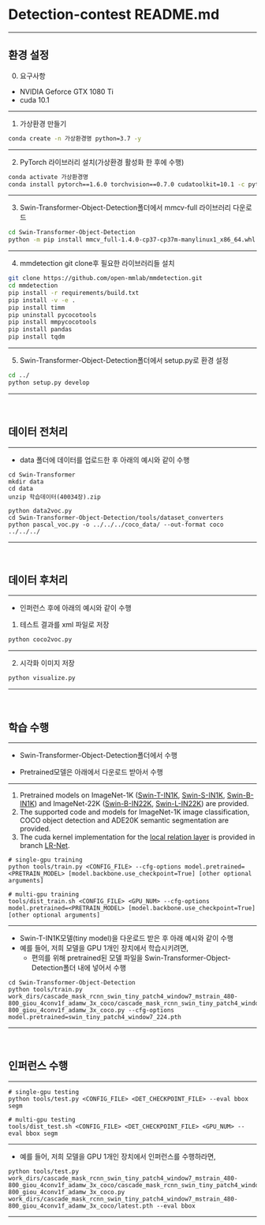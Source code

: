 # Detection-contest README.md
-----

## 환경 설정  
 0. 요구사항
  - NVIDIA Geforce GTX 1080 Ti
  - cuda 10.1
 ----- 
  
 1. 가상환경 만들기
 ```bash
 conda create -n 가상환경명 python=3.7 -y
 ```
 -----

 2. PyTorch 라이브러리 설치(가상환경 활성화 한 후에 수행)
 ```bash
 conda activate 가상환경명
 conda install pytorch==1.6.0 torchvision==0.7.0 cudatoolkit=10.1 -c pytorch -y
 ```
 -----

 3. Swin-Transformer-Object-Detection폴더에서 mmcv-full 라이브러리 다운로드
 ```bash
 cd Swin-Transformer-Object-Detection
 python -m pip install mmcv_full-1.4.0-cp37-cp37m-manylinux1_x86_64.whl
 ```
 -----
  
 4. mmdetection git clone후 필요한 라이브러리들 설치
 ```bash
 git clone https://github.com/open-mmlab/mmdetection.git
 cd mmdetection
 pip install -r requirements/build.txt
 pip install -v -e .
 pip install timm
 pip uninstall pycocotools
 pip install mmpycocotools
 pip install pandas
 pip install tqdm
 ```
 -----
  
 5. Swin-Transformer-Object-Detection폴더에서 setup.py로 환경 설정
 ```bash
 cd ../
 python setup.py develop
 ```
 -----
</br>

## 데이터 전처리  
-----

- data 폴더에 데이터를 업로드한 후 아래의 예시와 같이 수행
```
cd Swin-Transformer
mkdir data
cd data
unzip 학습데이터(40034장).zip

python data2voc.py
cd Swin-Transformer-Object-Detection/tools/dataset_converters
python pascal_voc.py -o ../../../coco_data/ --out-format coco ../../../
 ```
-----
</br>

## 데이터 후처리
-----

- 인퍼런스 후에 아래의 예시와 같이 수행

1. 테스트 결과를 xml 파일로 저장
```bash
python coco2voc.py
 ```
-----

2. 시각화 이미지 저장
```bash
python visualize.py
```
-----

</br>

## 학습 수행  
-----

- Swin-Transformer-Object-Detection폴더에서 수행 

- Pretrained모델은 아래에서 다운로드 받아서 수행
-----

1. Pretrained models on ImageNet-1K ([Swin-T-IN1K](https://github.com/SwinTransformer/storage/releases/download/v1.0.0/swin_tiny_patch4_window7_224.pth), [Swin-S-IN1K](https://github.com/SwinTransformer/storage/releases/download/v1.0.0/swin_small_patch4_window7_224.pth), [Swin-B-IN1K](https://github.com/SwinTransformer/storage/releases/download/v1.0.0/swin_base_patch4_window7_224.pth)) and ImageNet-22K ([Swin-B-IN22K](https://github.com/SwinTransformer/storage/releases/download/v1.0.0/swin_base_patch4_window7_224_22k.pth), [Swin-L-IN22K](https://github.com/SwinTransformer/storage/releases/download/v1.0.0/swin_large_patch4_window7_224_22k.pth)) are provided.
2. The supported code and models for ImageNet-1K image classification, COCO object detection and ADE20K semantic segmentation are provided.
3. The cuda kernel implementation for the [local relation layer](https://arxiv.org/pdf/1904.11491.pdf) is provided in branch [LR-Net](https://github.com/microsoft/Swin-Transformer/tree/LR-Net).  

```
# single-gpu training
python tools/train.py <CONFIG_FILE> --cfg-options model.pretrained=<PRETRAIN_MODEL> [model.backbone.use_checkpoint=True] [other optional arguments]

# multi-gpu training
tools/dist_train.sh <CONFIG_FILE> <GPU_NUM> --cfg-options model.pretrained=<PRETRAIN_MODEL> [model.backbone.use_checkpoint=True] [other optional arguments] 
```
-----
- Swin-T-IN1K모델(tiny model)을 다운로드 받은 후 아래 예시와 같이 수행 
- 예를 들어, 저희 모델을 GPU 1개인 장치에서 학습시키려면,
    - 편의를 위해 pretrained된 모델 파일을 Swin-Transformer-Object-Detection폴더 내에 넣어서 수행
```
cd Swin-Transformer-Object-Detection
python tools/train.py work_dirs/cascade_mask_rcnn_swin_tiny_patch4_window7_mstrain_480-800_giou_4conv1f_adamw_3x_coco/cascade_mask_rcnn_swin_tiny_patch4_window7_mstrain_480-800_giou_4conv1f_adamw_3x_coco.py --cfg-options model.pretrained=swin_tiny_patch4_window7_224.pth
```
-----
</br>

## 인퍼런스 수행 
-----

```
# single-gpu testing
python tools/test.py <CONFIG_FILE> <DET_CHECKPOINT_FILE> --eval bbox segm

# multi-gpu testing
tools/dist_test.sh <CONFIG_FILE> <DET_CHECKPOINT_FILE> <GPU_NUM> --eval bbox segm
```  
-----

- 예를 들어, 저희 모델을 GPU 1개인 장치에서 인퍼런스를 수행하라면,  

```
python tools/test.py work_dirs/cascade_mask_rcnn_swin_tiny_patch4_window7_mstrain_480-800_giou_4conv1f_adamw_3x_coco/cascade_mask_rcnn_swin_tiny_patch4_window7_mstrain_480-800_giou_4conv1f_adamw_3x_coco.py work_dirs/cascade_mask_rcnn_swin_tiny_patch4_window7_mstrain_480-800_giou_4conv1f_adamw_3x_coco/latest.pth --eval bbox
```
-----
